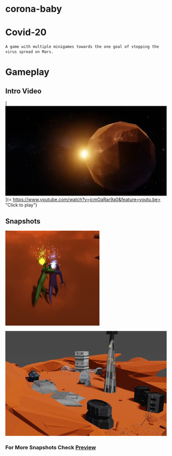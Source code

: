 # corona-baby
# Covid-20
    A game with multiple minigames towards the one goal of stopping the virus spread on Mars.
# Gameplay

## Intro Video
[![Alt text](<Preview/intro.jpg>)](<
https://www.youtube.com/watch?v=jcmOaRar9a0&feature=youtu.be> "Click to play")

## Snapshots

![Alt Text](<Preview/img (2).jpg>)


![Alt Text](<Preview/img (1).jpg>)



### For More Snapshots Check [Preview](<Preview>)



